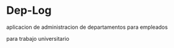 # Dep-Log

aplicacion de administracion de departamentos para empleados

para trabajo universitario
